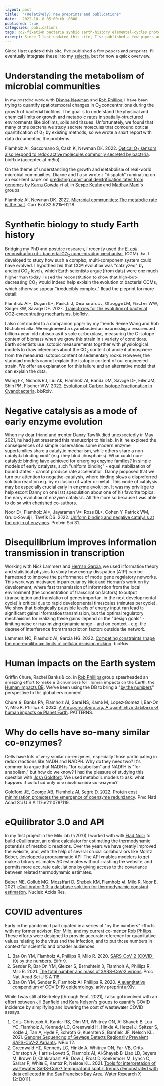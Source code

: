 ```yaml
---
layout: post
title:  "(Relatively) new preprints and publications"
date:   2022-10-18 05:00:00 -0800
published: true
categories: publications
tags: co2-fixation bacteria synbio earth-history elemental-cycles photochemistry
excerpt: Since I last updated this site, I've published a few papers and preprints. Here's quick overview. 
---
```


Since I last updated this site, I've published a few papers and preprints. I'll eventually integrate these into my [selecta](https://flamholz.github.io/selecta/), but for now a quick overview. 

# Understanding the metabolism of microbial communities

In my postdoc work with [Dianne Newman](https://dknweb.caltech.edu/) and [Rob Phillips](https://www.rpgroup.caltech.edu/), I have been trying to quantify spatiotemporal changes in O<sub>2</sub> concentrations during the growth of bacterial biofilms. The goal is to understand the physical and chemical limits on growth and metabolic rates in spatially-structured environments like biofilms, soils and tissues. Unfortunately, we found that many of the bacteria we study secrete molecules that confound optical quantification of O<sub>2</sub> by existing methods, so we wrote a short report with data documenting the problems. 

Flamholz AI, Saccomano S, Cash K, Newman DK. 2022. [Optical O<sub>2</sub> sensors also respond to redox active molecules commonly secreted by bacteria](https://www.biorxiv.org/content/10.1101/2022.08.08.503264v1). bioRxiv (accepted at mBio).

On the theme of understanding the growth and metabolism of real-world microbial communities, Dianne and I also wrote a "dispatch" ruminating on an excellent paper on [predicting communal denitrification rates from genomes](https://www.sciencedirect.com/science/article/pii/S0092867421015427) by [Karna Gowda](https://karnagowda.github.io/) et al. in [Seppe Keuhn](https://www.kuehnlab.org/) and [Madhav Mani](https://www.madhavmani.com/)'s groups. 

Flamholz AI, Newman DK. 2022. [Microbial communities: The metabolic rate is the trait](https://www.sciencedirect.com/science/article/pii/S096098222200224X?via%3Dihub). Curr Biol 32:R215–R218.

# Synthetic biology to study Earth history

Bridging my PhD and postdoc research, I recently used the [*E. coli* reconstitution of a bacterial CO<sub>2</sub> concentrating mechanism](https://elifesciences.org/articles/59882) (CCM) that I developed to study how such a complex, multi-component system could have evolved. I hypothesized that CCM evolution was "catalyzed" by ancient CO<sub>2</sub> levels, which Earth scientists argue (from data) were one much higher than today. I used the reconstitution to show that high-but-decreasing CO<sub>2</sub> would indeed help explain the evolution of bacterial CCMs, which otherwise appear "irreducibly complex." Read the preprint for more detail: 

Flamholz AI\*, Dugan E\*, Panich J, Desmarais JJ, Oltrogge LM, Fischer WW, Singer SW, Savage DF. 2022. [Trajectories for the evolution of bacterial CO2-concentrating mechanisms](https://www.biorxiv.org/content/10.1101/2022.06.21.497102v2). bioRxiv.

I also contributed to a companion paper by my friends Renee Wang and Rob Nichols et alia. We engineered a cyanobacterium expressing a resurrected billion+ year-old rubisco as it's sole carboxylase, measuring the C isotope content of biomass when we grow this strain in a variety of conditions. Earth scientists use isotopic measurements together with physiological models to draw inferences about the CO<sub>2</sub> content of ancient atmosphere from the measured isotopic content of sedimentary rocks. However, the standard models cannot explain the isotopic content of our engineered strain. We offer an explanation for this failure and an alternative model that can explain the data. 

Wang RZ, Nichols RJ, Liu AK, Flamholz AI, Banda DM, Savage DF, Eiler JM, Shih PM, Fischer WW. 2022. [Evolution of Carbon Isotope Fractionation in Cyanobacteria](https://www.biorxiv.org/content/10.1101/2022.06.22.497258v1). bioRxiv.

# Negative catalysis as a mode of early enzyme evolution

When my dear friend and mentor Danny Tawfik died unexpectedly in May 2021, he had just presented this manuscript to his lab. In it, he explored the consequences of a simple observation: some modern enzyme superfamilies share a catalytic mechanism, while others share a non-catalytic binding motif (e.g. they bind phosphates). What could non-catalytic binding have achieved for emerging enzyme families? In simple models of early catalysts, such "uniform binding" - equal stabilization of bound states - cannot produce rate acceleration. Danny proposed that we turn our attention to negative-catalysis, where binding slows a dispreferred solution reaction e.g. by exclusion of water or metal. This mode of catalysis may be especially crucial early in enzyme evolution. It was my privilege to help escort Danny on one last speculation about one of his favorite topics: the early evolution of enzyme catalysis. All the more so because I was able to do so with cherished co-authors. 

Noor E\*, Flamholz AI\*, Jayaraman V\*, Ross BL\*, Cohen Y, Patrick WM, Gruic-Sovulj I, Tawfik DS. 2022. [Uniform binding and negative catalysis at the origin of enzymes](https://onlinelibrary.wiley.com/doi/10.1002/pro.4381). Protein Sci 31.

# Disequilibrium improves information transmission in transcription

Working with Nick Lammers and [Hernan Garcia](http://garcialab.berkeley.edu/), we used information theory and statistical physics to study how energy dissipation (ATP) can be harnessed to improve the performance of model gene regulatory networks. This work was motivated in particular by Nick and Hernan's work on fly development, where fast transmission of information from the local environment (the concentration of transcription factors) to output (transcription and translation of genes important in the next developmental cycle) is critical due to rapid developmental timescales (minutes per cycle). We show that biologically plausible levels of energy input can lead to significant gains information transmission, but the optimal regulatory mechanisms for realizing these gains depend on the "design goals" - limiting noise or maximizing dynamic range - and on context - e.g. the degree of interference from transcription factors outside the network.  

Lammers NC, Flamholz AI, Garcia HG. 2022. [Competing constraints shape the non-equilibrium limits of cellular decision making](https://www.biorxiv.org/content/10.1101/2022.07.01.498451v1.abstract). bioRxiv.


# Human impacts on the Earth system

Griffin Chure, Rachel Banks & co. in [Rob Phillips](https://www.rpgroup.caltech.edu/) group spearheaded an amazing effort to make a Bionumbers for Human impacts on the Earth, the [Human Impacts DB](http://www.anthroponumbers.org/catalog/). We've been using the DB to bring a "[by the numbers](http://book.bionumbers.org/)" perspective to the global environment. 

Chure G, Banks RA, Flamholz AI, Sarai NS, Kamb M, Lopez-Gomez I, Bar-On Y, Milo R, Phillips R. 2022. [Anthroponumbers.org: A quantitative database of human impacts on Planet Earth](https://www.sciencedirect.com/science/article/pii/S266638992200157X?via%3Dihub). PATTERNS.

# Why do cells have so-many similar co-enzymes?

Cells have lots of very similar co-enzymes, especially those participating in redox reactions like NADH and NADPH. Why do they need two? It's common to argue that NADH is "for catabolism" and NADPH is "for anabolism," but how do we know? I had the pleasure of studying this question with [Josh Goldford](https://jgoldford.github.io/). We used metabolic models to ask: what happens if cells had only one nicotinamide co-enzyme? 

Goldford JE, George AB, Flamholz AI, Segrè D. 2022. [Protein cost minimization promotes the emergence of coenzyme redundancy](https://www.pnas.org/doi/full/10.1073/pnas.2110787119). Proc Natl Acad Sci U S A 119:e2110787119.

# eQuilibrator 3.0 and API

In my first project in the Milo lab (≈2010) I worked with with [Elad Noor](https://scholar.google.com/citations?user=E4UymDMAAAAJ&hl=en) to build [eQuilibrator](https://equilibrator.weizmann.ac.il/), an online calculator for estimating the thermodynamic potentials of metabolic reactions. Over the years we have greatly improved the website, and, with the help of several crucial collaborators like Moritz Beber, developed a programmatic API. The API enables modelers to get make arbitrary estimates ΔG estimates without crashing the website, and permits more accurate calculations by giving access to the covariance between related thermodynamic estimates.

Beber ME, Gollub MG, Mozaffari D, Shebek KM, Flamholz AI, Milo R, Noor E. 2021. [eQuilibrator 3.0: a database solution for thermodynamic constant estimation](https://academic.oup.com/nar/article/50/D1/D603/6445959). Nucleic Acids Res.


# COVID adventures

Early in the pandemic I participated in a series of "by the numbers" efforts with my former advisor, [Ron Milo](https://www.weizmann.ac.il/plants/Milo/home), and my current co-mentor [Rob Phillips](https://www.rpgroup.caltech.edu/). These efforts were designed to provide accurate reference for quantitative values relating to the virus and the infection, and to put those numbers in context for scientific and broader audiences. 

1. Bar-On YM, Flamholz A, Phillips R, Milo R. 2020. [SARS-CoV-2 (COVID-19) by the numbers](https://elifesciences.org/articles/57309). Elife 9.
2. Sender R, Bar-On YM, Gleizer S, Bernshtein B, Flamholz A, Phillips R, Milo R. 2021. [The total number and mass of SARS-CoV-2 virions](https://www.pnas.org/doi/full/10.1073/pnas.2024815118). Proc Natl Acad Sci U S A 118.
3. Bar-On YM, Sender R, Flamholz AI, Phillips R. 2020. [A quantitative compendium of COVID-19 epidemiology](https://arxiv.org/abs/2006.01283). arXiv preprint arXiv.

While I was still at Berkeley (through Sept. 2021), I also got involved with an effort between [Jill Banfield](https://nanogeoscience.berkeley.edu/) and [Kara Nelson's](https://ce.berkeley.edu/people/faculty/nelson) groups to quantify COVID incidence by simplifying and lowering the cost of wastewater COVID assays. 

1. Crits-Christoph A, Kantor RS, Olm MR, Whitney ON, Al-Shayeb B, Lou YC, Flamholz A, Kennedy LC, Greenwald H, Hinkle A, Hetzel J, Spitzer S, Koble J, Tan A, Hyde F, Schroth G, Kuersten S, Banfield JF, Nelson KL. 2021. [Genome Sequencing of Sewage Detects Regionally Prevalent SARS-CoV-2 Variants](https://journals.asm.org/doi/10.1128/mBio.02703-20). MBio 12.
2. Greenwald HD, Kennedy LC, Hinkle A, Whitney ON, Fan VB, Crits-Christoph A, Harris-Lovett S, Flamholz AI, Al-Shayeb B, Liao LD, Beyers M, Brown D, Chakrabarti AR, Dow J, Frost D, Koekemoer M, Lynch C, Sarkar P, White E, Kantor R, Nelson KL. 2021. [Tools for interpretation of wastewater SARS-CoV-2 temporal and spatial trends demonstrated with data collected in the San Francisco Bay Area](https://www.sciencedirect.com/science/article/pii/S2589914721000244?via%3Dihub). Water Research X 12:100111.


